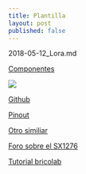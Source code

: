```yaml
---
title: Plantilla
layout: post
published: false
---
```

2018-05-12_Lora.md


[Componentes](https://es.aliexpress.com/item/2pcs-868MHz-915MHz-SX1276-ESP32-LoRa-OLED-0-96-Inch-Blue-Display-Bluetooth-WIFI-ESP32-ESP/32838347451.html)

![](https://ae01.alicdn.com/kf/HTB1RLFoSVXXXXX3XVXXq6xXFXXXv.jpg?size=224977&height=771&width=800&hash=8b52a36a160cc48cb8037e142e63e3ea)

[Github](Https://github.com/Heltec-Aaron-Lee/WiFi_Kit_series)

[Pinout](https://ae01.alicdn.com/kf/HTB1DgbWmYsTMeJjSsziq6AdwXXaV.jpg?size=120216&height=516&width=750&hash=1e219c88e6889b2850c621d1e86400ca)

[Otro similiar](https://www.ebay.com/itm/SX1276-868MHz-915MHz-LoRa-Module-ESP32-OLED-Wifi-Bluetooth-IOT-Development-Board-/272895587941)

[Foro sobre el SX1276](https://www.thethingsnetwork.org/forum/t/big-esp32-sx127x-topic-part-1/10247)

[Tutorial bricolab](https://bricolabs.cc/wiki/guias/lora_ttn)

